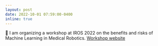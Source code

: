 ```yaml
---
layout: post
date: 2022-10-01 07:59:00-0400
inline: true
---
```


📣 I am organizing a workshop at IROS 2022 on the benefits and risks of Machine Learning in Medical Robotics.
[Workshop website][1]

[1]: https://sites.google.com/view/rolemap-iros2022
